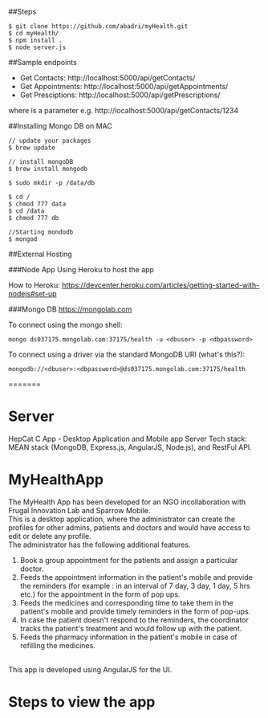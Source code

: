 

##Steps
```
$ git clone https://github.com/abadri/myHealth.git
$ cd myHealth/
$ npm install .
$ node server.js 
```

##Sample endpoints


* Get Contacts: http://localhost:5000/api/getContacts/<UID>
* Get Appointments: http://localhost:5000/api/getAppointments/<UID>
* Get Presciptions: http://localhost:5000/api/getPrescriptions/<UID>

where <UID> is a parameter e.g. http://localhost:5000/api/getContacts/1234


##Installing Mongo DB on MAC

   

```
// update your packages
$ brew update

// install mongoDB
$ brew install mongodb

$ sudo mkdir -p /data/db

$ cd /
$ chmod 777 data
$ cd /data
$ chmod 777 db

//Starting mondodb
$ mongod

```


##External Hosting 


###Node App
Using Heroku to host the app

How to Heroku: https://devcenter.heroku.com/articles/getting-started-with-nodejs#set-up


###Mongo DB
https://mongolab.com


To connect using the mongo shell:
```
mongo ds037175.mongolab.com:37175/health -u <dbuser> -p <dbpassword>
```
To connect using a driver via the standard MongoDB URI (what's this?):
``` 
mongodb://<dbuser>:<dbpassword>@ds037175.mongolab.com:37175/health
```
=======
# Server

HepCat C App - Desktop Application and Mobile app Server 
Tech stack: MEAN stack (MongoDB, Express.js, AngularJS, Node.js), and RestFul API.

# MyHealthApp

The MyHealth App has been developed for an NGO incollaboration with Frugal Innovation Lab and Sparrow Mobile. <br>
This is a desktop application, where the administrator can create the profiles for other admins, patients and doctors and would have access to edit or delete any profile.<br>
The administrator has the following additional features.<br>
1. Book a group appointment for the patients and assign a particular doctor.<br>
2. Feeds the appointment information in the patient's mobile and provide the reminders (for example : in an interval of 7 day, 3 day, 1 day, 5 hrs etc.) for the appointment in the form of pop ups.<br>
3. Feeds the medicines and corresponding time to take them in the patient's mobile and provide timely reminders in the form of pop-ups.<br>
4. In case the patient doesn't respond to the reminders, the coordinator tracks the patient's treatment and would follow up with the patient.<br>
5. Feeds the pharmacy information in the patient's mobile in case of refilling the medicines.<br><br>

This app is developed using AngularJS for the UI.<br>

# Steps to view the app


